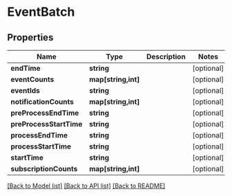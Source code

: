 # EventBatch

## Properties
Name | Type | Description | Notes
------------ | ------------- | ------------- | -------------
**endTime** | **string** |  | [optional] 
**eventCounts** | **map[string,int]** |  | [optional] 
**eventIds** | **string** |  | [optional] 
**notificationCounts** | **map[string,int]** |  | [optional] 
**preProcessEndTime** | **string** |  | [optional] 
**preProcessStartTime** | **string** |  | [optional] 
**processEndTime** | **string** |  | [optional] 
**processStartTime** | **string** |  | [optional] 
**startTime** | **string** |  | [optional] 
**subscriptionCounts** | **map[string,int]** |  | [optional] 

[[Back to Model list]](../README.md#documentation-for-models) [[Back to API list]](../README.md#documentation-for-api-endpoints) [[Back to README]](../README.md)


